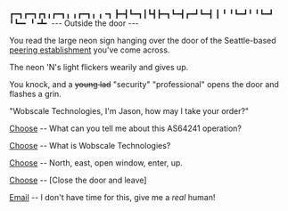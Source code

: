 <!-- Note: 'N' will be grayed out in all cases -->
┏━┓┏━┓┏┓╻┏━┓╻ ╻┏━┓╻ ╻╺┓ 
┣━┫┗━┓┃┗┫┣━┓┗━┫┏━┛┗━┫ ┃ 
╹ ╹┗━┛╹ ╹┗━┛  ╹┗━╸  ╹╺┻╸
--- Outside the door ---

You read the large neon sign hanging over the door of the Seattle-based 
[peering establishment][sigil-peering] you've come across.

The neon 'N's light flickers wearily and gives up.

You knock, and a ~~young lad~~ "security" "professional" opens the door and flashes a grin.

"Wobscale Technologies, I'm Jason, how may I take your order?"

[Choose][about-1] -- What can you tell me about this AS64241 operation?

[Choose][wobscale-1] -- What is Wobscale Technologies?

[Choose][zork] -- North, east, open window, enter, up.

[Choose][end] -- [Close the door and leave]

[Email](mailto:admin@wobscale.website) -- I don't have time for this, give me a *real* human!


[sigil-peering]: http://grimoire.computer/sigils/peering/
[about-1]: about-1.html
[wobscale-1]: wobscale-1.html
[peering]: peering.html
[end]: end.html
[zork]: zork.html
